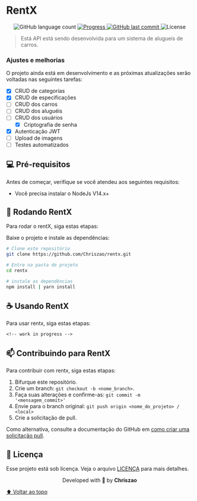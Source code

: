 # RentX

<p align="center">
  <img alt="GitHub language count" src="https://img.shields.io/github/languages/count/Chriszao/rentx?color=%2304D361" />

  <a href="http://makeapullrequest.com">
    <img src="https://img.shields.io/badge/progress-15%25-brightgreen.svg" alt="Progress">
  </a>

  <a href="https://github.com/Chriszao/rentx/commits/master">
    <img alt="GitHub last commit" src="https://img.shields.io/github/last-commit/Chriszao/rentx">
  </a>

  <img alt="License" src="https://img.shields.io/badge/license-MIT-brightgreen">
</p>

> Está API está sendo desenvolvida para um sistema de alugueis de carros.

### Ajustes e melhorias

O projeto ainda está em desenvolvimento e as próximas atualizações serão voltadas nas seguintes tarefas:

- [x] CRUD de categorias
- [x] CRUD de especificações
- [ ] CRUD dos carros
- [ ] CRUD dos aluguéis
- [ ] CRUD dos usuários
  - [x] Criptografia de senha
- [x] Autenticação JWT
- [ ] Upload de imagens
- [ ] Testes automatizados

## 💻 Pré-requisitos

Antes de começar, verifique se você atendeu aos seguintes requisitos:

* Você precisa instalar o NodeJs V14.x+

## 🚀 Rodando RentX

Para rodar o rentX, siga estas etapas:

Baixe o projeto e instale as dependências:

```bash
# Clone este repositório
git clone https://github.com/Chriszao/rentx.git

# Entre na pasta do projeto
cd rentx

# instale as dependências
npm install | yarn install

```

## ☕ Usando RentX

Para usar rentx, siga estas etapas:

```
<!-- work in progress -->
```

## 📫 Contribuindo para RentX
Para contribuir com rentx, siga estas etapas:

1. Bifurque este repositório.
2. Crie um branch: `git checkout -b <nome_branch>`.
3. Faça suas alterações e confirme-as: `git commit -m '<mensagem_commit>'`
4. Envie para o branch original: `git push origin <nome_do_projeto> / <local>`
5. Crie a solicitação de pull.

Como alternativa, consulte a documentação do GitHub em [como criar uma solicitação pull](https://help.github.com/en/github/collaborating-with-issues-and-pull-requests/creating-a-pull-request).

## 📝 Licença

Esse projeto está sob licença. Veja o arquivo [LICENÇA](LICENSE.md) para mais detalhes.

<p align="center">
  Developed with 💙 by <strong>Chriszao</strong>
</p>

[⬆ Voltar ao topo](#RentX)<br>
